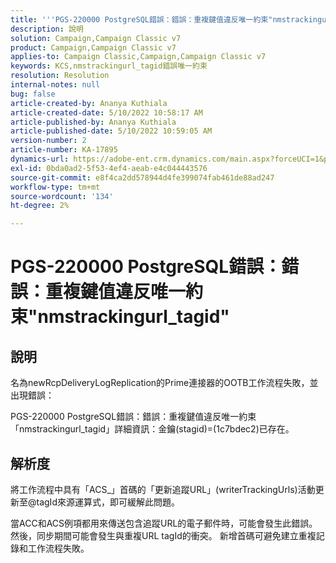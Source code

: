 ```yaml
---
title: '''PGS-220000 PostgreSQL錯誤：錯誤：重複鍵值違反唯一約束"nmstrackingurl_tagid"'
description: 說明
solution: Campaign,Campaign Classic v7
product: Campaign,Campaign Classic v7
applies-to: Campaign Classic,Campaign,Campaign Classic v7
keywords: KCS,nmstrackingurl_tagid錯誤唯一約束
resolution: Resolution
internal-notes: null
bug: false
article-created-by: Ananya Kuthiala
article-created-date: 5/10/2022 10:58:17 AM
article-published-by: Ananya Kuthiala
article-published-date: 5/10/2022 10:59:05 AM
version-number: 2
article-number: KA-17895
dynamics-url: https://adobe-ent.crm.dynamics.com/main.aspx?forceUCI=1&pagetype=entityrecord&etn=knowledgearticle&id=04840e17-50d0-ec11-a7b5-0022480a8e40
exl-id: 0bda0ad2-5f53-4ef4-aeab-e4c044443576
source-git-commit: e8f4ca2dd578944d4fe399074fab461de88ad247
workflow-type: tm+mt
source-wordcount: '134'
ht-degree: 2%

---
```


# PGS-220000 PostgreSQL錯誤：錯誤：重複鍵值違反唯一約束&quot;nmstrackingurl_tagid&quot;

## 說明


名為newRcpDeliveryLogReplication的Prime連接器的OOTB工作流程失敗，並出現錯誤：

PGS-220000 PostgreSQL錯誤：錯誤：重複鍵值違反唯一約束「nmstrackingurl_tagid」詳細資訊：金鑰(stagid)=(1c7bdec2)已存在。


## 解析度


將工作流程中具有「ACS_」首碼的「更新追蹤URL」(writerTrackingUrls)活動更新至@tagId來源運算式，即可緩解此問題。

當ACC和ACS例項都用來傳送包含追蹤URL的電子郵件時，可能會發生此錯誤。 然後，同步期間可能會發生與重複URL tagId的衝突。 新增首碼可避免建立重複記錄和工作流程失敗。
